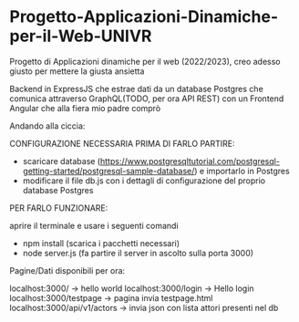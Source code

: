 # Progetto-Applicazioni-Dinamiche-per-il-Web-UNIVR
Progetto di Applicazioni dinamiche per il web (2022/2023), creo adesso giusto per mettere la giusta ansietta

Backend in ExpressJS che estrae dati da un database Postgres che comunica attraverso GraphQL(TODO, per ora API REST) con un Frontend Angular che alla fiera mio padre comprò


Andando alla ciccia:

CONFIGURAZIONE NECESSARIA PRIMA DI FARLO PARTIRE:

- scaricare database (https://www.postgresqltutorial.com/postgresql-getting-started/postgresql-sample-database/) e importarlo in Postgres
- modificare il file db.js con i dettagli di configurazione del proprio database Postgres


PER FARLO FUNZIONARE:

aprire il terminale e usare i seguenti comandi
- npm install (scarica i pacchetti necessari)
- node server.js (fa partire il server in ascolto sulla porta 3000) 



Pagine/Dati disponibili per ora:

localhost:3000/                 -> hello world
localhost:3000/login            -> Hello login
localhost:3000/testpage         -> pagina invia testpage.html
localhost:3000/api/v1/actors    -> invia json con lista attori presenti nel db